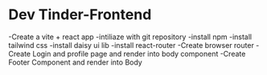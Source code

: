 

# Dev Tinder-Frontend
  -Create a vite + react app
  -intiliaze with git repository
  -install npm 
  -install tailwind css
  -install daisy ui lib
  -install react-router
  -Create browser router 
  -Create Login and profile page and render into body component
  -Create Footer Component and render into Body


